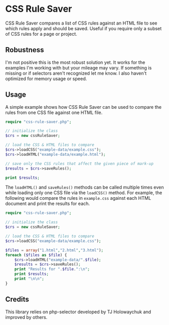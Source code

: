 CSS Rule Saver
==============

CSS Rule Saver compares a list of CSS rules against an HTML file to see which rules apply and should be saved. Useful if you require only a subset of CSS rules for a page or project.

## Robustness

I'm not positive this is the most robust solution yet. It works for the examples I'm working with but your mileage may vary. If something is missing or if selectors aren't recognized let me know. I also haven't optimized for memory usage or speed.

## Usage

A simple example shows how CSS Rule Saver can be used to compare the rules from one CSS file against one HTML file.

```php
require "css-rule-saver.php";

// initialize the class
$crs = new cssRuleSaver;

// load the CSS & HTML files to compare
$crs->loadCSS("example-data/example.css");
$crs->loadHTML("example-data/example.html");

// save only the CSS rules that affect the given piece of mark-up
$results = $crs->saveRules();

print $results;
```

The `loadHTML()` and `saveRules()` methods can be called multiple times even while loading only one CSS file via the `loadCSS()` method. For example, the following would compare the rules in `example.css` against each HTML document and print the results for each.

```php
require "css-rule-saver.php";

// initialize the class
$crs = new cssRuleSaver;

// load the CSS & HTML files to compare
$crs->loadCSS("example-data/example.css");

$files = array("1.html","2.html","3.html");
foreach ($files as $file) {
	$crs->loadHTML("example-data/".$file);
	$results = $crs->saveRules();
	print "Results for ".$file.":\n";
	print $results;
	print "\n\n";
}
```

## Credits

This library relies on php-selector developed by TJ Holowaychuk and improved by others.
